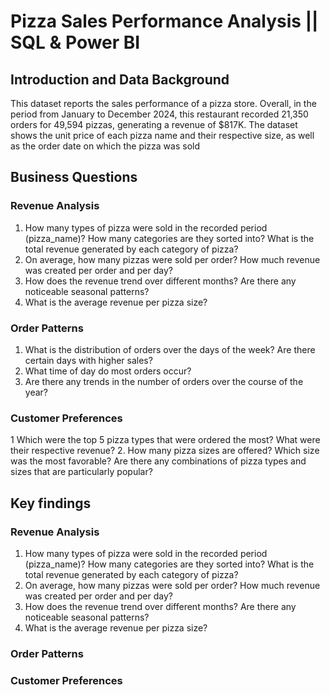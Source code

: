 # Pizza Sales Performance Analysis || SQL & Power BI

## Introduction and Data Background
This dataset reports the sales performance of a pizza store. Overall, in the period from January to December 2024, this restaurant recorded 21,350 orders for 49,594 pizzas, generating a revenue of $817K. The dataset shows the unit price of each pizza name and their respective size, as well as the order date on which the pizza was sold

## Business Questions

### Revenue Analysis

1. How many types of pizza were sold in the recorded period (pizza_name)? How many categories are they sorted into? What is the total revenue generated by each category of pizza?
2. On average, how many pizzas were sold per order? How much revenue was created per order and per day?
3. How does the revenue trend over different months? Are there any noticeable seasonal patterns?
4. What is the average revenue per pizza size?

### Order Patterns

1. What is the distribution of orders over the days of the week? Are there certain days with higher sales?
2. What time of day do most orders occur?
3. Are there any trends in the number of orders over the course of the year?

### Customer Preferences

1 Which were the top 5 pizza types that were ordered the most? What were their respective revenue?
2. How many pizza sizes are offered? Which size was the most favorable? Are there any combinations of pizza types and sizes that are particularly popular?

## Key findings

### Revenue Analysis
1. How many types of pizza were sold in the recorded period (pizza_name)? How many categories are they sorted into? What is the total revenue generated by each category of pizza?
2. On average, how many pizzas were sold per order? How much revenue was created per order and per day?
3. How does the revenue trend over different months? Are there any noticeable seasonal patterns?
4. What is the average revenue per pizza size?
   
### Order Patterns

### Customer Preferences
